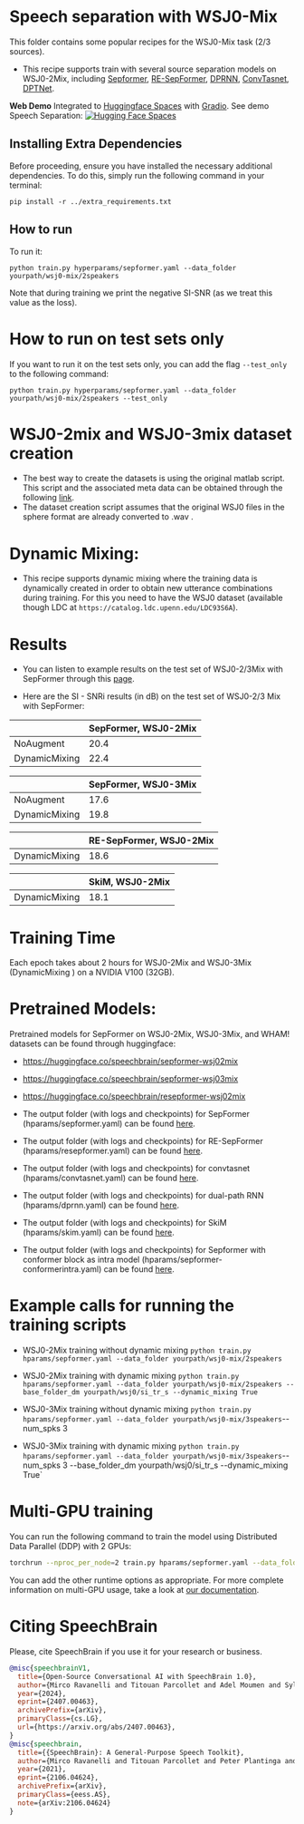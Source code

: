 # Speech separation with WSJ0-Mix
This folder contains some popular recipes for the WSJ0-Mix task (2/3 sources).

* This recipe supports train with several source separation models on WSJ0-2Mix, including [Sepformer](https://arxiv.org/abs/2010.13154), [RE-SepFormer](https://arxiv.org/abs/2206.09507), [DPRNN](https://arxiv.org/abs/1910.06379), [ConvTasnet](https://arxiv.org/abs/1809.07454), [DPTNet](https://arxiv.org/abs/2007.13975).

**Web Demo** Integrated to [Huggingface Spaces](https://huggingface.co/spaces) with [Gradio](https://github.com/gradio-app/gradio). See demo Speech Separation: [![Hugging Face Spaces](https://img.shields.io/badge/%F0%9F%A4%97%20Hugging%20Face-Spaces-blue)](https://huggingface.co/spaces/akhaliq/speechbrain-speech-seperation)

## Installing Extra Dependencies

Before proceeding, ensure you have installed the necessary additional dependencies. To do this, simply run the following command in your terminal:

```
pip install -r ../extra_requirements.txt
```

## How to run
To run it:

```shell
python train.py hyperparams/sepformer.yaml --data_folder yourpath/wsj0-mix/2speakers
```
Note that during training we print the negative SI-SNR (as we treat this value as the loss).

# How to run on test sets only
If you want to run it on the test sets only, you can add the flag `--test_only` to the following command:

```shell
python train.py hyperparams/sepformer.yaml --data_folder yourpath/wsj0-mix/2speakers --test_only
```
# WSJ0-2mix and WSJ0-3mix dataset creation
* The best way to create the datasets is using the original matlab script. This script and the associated meta data can be obtained through the following [link](https://www.dropbox.com/s/gg524noqvfm1t7e/create_mixtures_wsj023mix.zip?dl=1).
* The dataset creation script assumes that the original WSJ0 files in the sphere format are already converted to .wav .


# Dynamic Mixing:

* This recipe supports dynamic mixing where the training data is dynamically created in order to obtain new utterance combinations during training. For this you need to have the WSJ0 dataset (available though LDC at `https://catalog.ldc.upenn.edu/LDC93S6A`).


# Results

* You can listen to example results on the test set of WSJ0-2/3Mix with SepFormer through this [page](https://sourceseparationresearch.com/static/sepformer_example_results/sepformer_results.html).

* Here are the SI - SNRi results (in dB) on the test set of WSJ0-2/3 Mix with SepFormer:

| | SepFormer, WSJ0-2Mix |
|--- | --- |
|NoAugment | 20.4 |
|DynamicMixing | 22.4 |

| | SepFormer, WSJ0-3Mix |
|--- | --- |
|NoAugment | 17.6 |
|DynamicMixing | 19.8 |

| | RE-SepFormer, WSJ0-2Mix |
| --- | --- |
|DynamicMixing | 18.6 |

| | SkiM, WSJ0-2Mix |
| --- | --- |
|DynamicMixing | 18.1 |


# Training Time
Each epoch takes about 2 hours for WSJ0-2Mix and WSJ0-3Mix (DynamicMixing ) on a NVIDIA V100 (32GB).

# Pretrained Models:
Pretrained models for SepFormer on WSJ0-2Mix, WSJ0-3Mix, and WHAM! datasets can be found through huggingface:
* https://huggingface.co/speechbrain/sepformer-wsj02mix
* https://huggingface.co/speechbrain/sepformer-wsj03mix
* https://huggingface.co/speechbrain/resepformer-wsj02mix

* The output folder (with logs and checkpoints) for SepFormer (hparams/sepformer.yaml) can be found [here](https://www.dropbox.com/sh/9klsqadkhin6fw1/AADEqGdT98rcqxVgFlfki7Gva?dl=0).
* The output folder (with logs and checkpoints) for RE-SepFormer (hparams/resepformer.yaml) can be found [here](https://www.dropbox.com/sh/obnu87zhubn1iia/AAAbn_jzqzIfeqaE9YQ7ujyQa?dl=0).
* The output folder (with logs and checkpoints) for convtasnet (hparams/convtasnet.yaml) can be found [here](https://www.dropbox.com/sh/hdpxj47signsay7/AABbDjGoyQesnFxjg0APxl7qa?dl=0).
* The output folder (with logs and checkpoints) for dual-path RNN (hparams/dprnn.yaml) can be found [here](https://www.dropbox.com/sh/o8fohu5s07h4bnw/AADPNyR1E3Q4aRobg3FtXTwVa?dl=0).
* The output folder (with logs and checkpoints) for SkiM (hparams/skim.yaml) can be found [here](https://www.dropbox.com/sh/zy0l5rc8abxdfp3/AAA2ngB74fugqpWXmjZo5v3wa?dl=0).
* The output folder (with logs and checkpoints) for Sepformer with conformer block as intra model (hparams/sepformer-conformerintra.yaml) can be found [here](https://www.dropbox.com/sh/w27rbdfnrtntrc9/AABCMFFvnxxYkKTInYXtsow3a?dl=0).




# Example calls for running the training scripts


* WSJ0-2Mix training without dynamic mixing `python train.py hparams/sepformer.yaml --data_folder yourpath/wsj0-mix/2speakers`

* WSJ0-2Mix training with dynamic mixing `python train.py hparams/sepformer.yaml --data_folder yourpath/wsj0-mix/2speakers --base_folder_dm yourpath/wsj0/si_tr_s --dynamic_mixing True`

* WSJ0-3Mix training without dynamic mixing `python train.py hparams/sepformer.yaml --data_folder yourpath/wsj0-mix/3speakers`--num_spks 3

* WSJ0-3Mix training with dynamic mixing `python train.py hparams/sepformer.yaml --data_folder yourpath/wsj0-mix/3speakers`--num_spks 3 --base_folder_dm yourpath/wsj0/si_tr_s --dynamic_mixing True`


# Multi-GPU training

You can run the following command to train the model using Distributed Data Parallel (DDP) with 2 GPUs:

```bash
torchrun --nproc_per_node=2 train.py hparams/sepformer.yaml --data_folder /yourdatapath
```
You can add the other runtime options as appropriate. For more complete information on multi-GPU usage, take a look at [our documentation](https://speechbrain.readthedocs.io/en/latest/multigpu.html).




# **Citing SpeechBrain**
Please, cite SpeechBrain if you use it for your research or business.

```bibtex
@misc{speechbrainV1,
  title={Open-Source Conversational AI with SpeechBrain 1.0},
  author={Mirco Ravanelli and Titouan Parcollet and Adel Moumen and Sylvain de Langen and Cem Subakan and Peter Plantinga and Yingzhi Wang and Pooneh Mousavi and Luca Della Libera and Artem Ploujnikov and Francesco Paissan and Davide Borra and Salah Zaiem and Zeyu Zhao and Shucong Zhang and Georgios Karakasidis and Sung-Lin Yeh and Pierre Champion and Aku Rouhe and Rudolf Braun and Florian Mai and Juan Zuluaga-Gomez and Seyed Mahed Mousavi and Andreas Nautsch and Xuechen Liu and Sangeet Sagar and Jarod Duret and Salima Mdhaffar and Gaelle Laperriere and Mickael Rouvier and Renato De Mori and Yannick Esteve},
  year={2024},
  eprint={2407.00463},
  archivePrefix={arXiv},
  primaryClass={cs.LG},
  url={https://arxiv.org/abs/2407.00463},
}
@misc{speechbrain,
  title={{SpeechBrain}: A General-Purpose Speech Toolkit},
  author={Mirco Ravanelli and Titouan Parcollet and Peter Plantinga and Aku Rouhe and Samuele Cornell and Loren Lugosch and Cem Subakan and Nauman Dawalatabad and Abdelwahab Heba and Jianyuan Zhong and Ju-Chieh Chou and Sung-Lin Yeh and Szu-Wei Fu and Chien-Feng Liao and Elena Rastorgueva and François Grondin and William Aris and Hwidong Na and Yan Gao and Renato De Mori and Yoshua Bengio},
  year={2021},
  eprint={2106.04624},
  archivePrefix={arXiv},
  primaryClass={eess.AS},
  note={arXiv:2106.04624}
}
```
